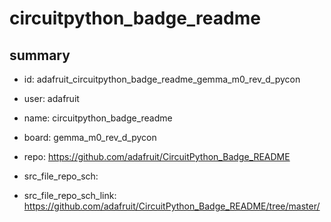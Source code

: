# circuitpython_badge_readme
 
## summary 
* id: adafruit_circuitpython_badge_readme_gemma_m0_rev_d_pycon
* user: adafruit
* name: circuitpython_badge_readme
* board: gemma_m0_rev_d_pycon
* repo: https://github.com/adafruit/CircuitPython_Badge_README



* src_file_repo_sch: 
* src_file_repo_sch_link: https://github.com/adafruit/CircuitPython_Badge_README/tree/master/






